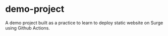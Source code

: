 # demo-project
 A demo project built as a practice to learn to deploy static website on Surge using Github Actions.
